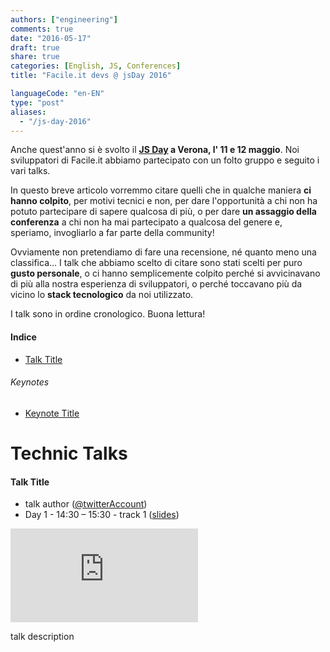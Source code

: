 ```yaml
---
authors: ["engineering"]
comments: true
date: "2016-05-17"
draft: true
share: true
categories: [English, JS, Conferences]
title: "Facile.it devs @ jsDay 2016"

languageCode: "en-EN"
type: "post"
aliases:
  - "/js-day-2016"
---
```


Anche quest'anno si è svolto il **[JS Day](http://2016.jsday.it/) a Verona, l' 11 e 12 maggio**. Noi sviluppatori di Facile.it abbiamo partecipato con un folto gruppo e seguito i vari talks. 

In questo breve articolo vorremmo citare quelli che in qualche maniera **ci hanno colpito**, per motivi tecnici e non, per dare l'opportunità a chi non ha potuto partecipare di sapere qualcosa di più, o per dare **un assaggio della conferenza** a chi non ha mai partecipato a qualcosa del genere e, speriamo, invogliarlo a far parte della community!

Ovviamente non pretendiamo di fare una recensione, né quanto meno una classifica... I talk che abbiamo scelto di citare sono stati scelti per puro **gusto personale**, o ci hanno semplicemente colpito perché si avvicinavano di più alla nostra esperienza di sviluppatori, o perché toccavano più da vicino lo **stack tecnologico** da noi utilizzato.

I talk sono in ordine cronologico. Buona lettura!

#### Indice
 - [Talk Title](#talkAnchor)

###### Keynotes
 - [Keynote Title](#keynoteAnchor)


# Technic Talks

<a name="talkAnchor"></a>
#### Talk Title
 * talk author ([@twitterAccount](http://twitter.com/twitterAccount))
 * Day 1 - 14:30 – 15:30 - track 1 ([slides](https://linktoslid.es))

<iframe src="https://link.to/video" frameborder="0" webkitallowfullscreen mozallowfullscreen allowfullscreen></iframe>

talk description